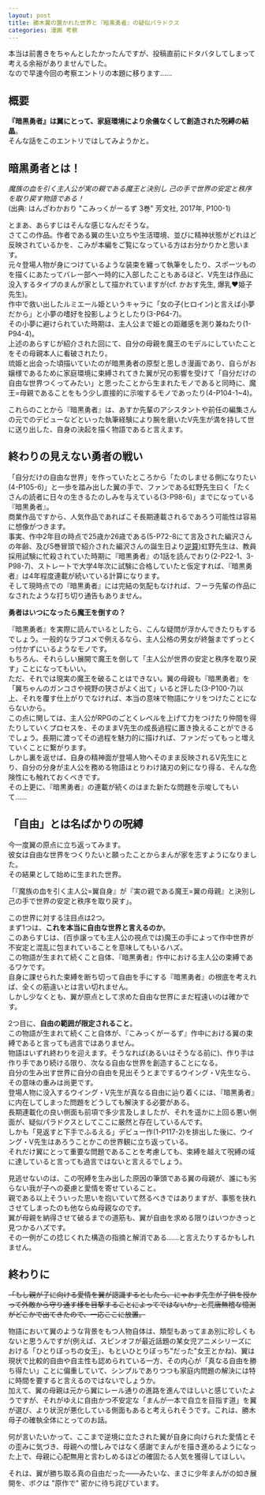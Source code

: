 ```yaml
---
layout: post
title: 勝木翼の置かれた世界と『暗黒勇者』の疑似パラドクス
categories: 漫画 考察
---
```


本当は前書きをちゃんとしたかったんですが、投稿直前にドタバタしてしまって考える余裕がありませんでした。  
なので早速今回の考察エントリの本題に移ります……

## 概要

**『暗黒勇者』は翼にとって、家庭環境により余儀なくして創造された呪縛の結晶**。  
そんな話をこのエントリではしてみようかと。

## 暗黒勇者とは！

*魔族の血を引く主人公が実の親である魔王と決別し 己の手で世界の安定と秩序を取り戻す物語である！*  
(出典: はんざわかおり "こみっくがーるず 3巻" 芳文社, 2017年, P100-1)

とまあ、あらすじはそんな感じなんだそうな。  
さてこの作品。作者である翼の生い立ちや生活環境、並びに精神状態がどれほど反映されているかを、こみが本編をご覧になっている方はお分かりかと思います。  
元々登場人物が身につけているような装束を纏って執筆をしたり、スポーツものを描くにあたってバレー部へ一時的に入部したこともあるほど、V先生は作品に没入するタイプのまんが家として描かれていますが(cf. かおす先生, 爆乳♥姫子先生)。  
作中で救い出したルミエール姫というキャラに「女の子(ヒロイン)と言えば小夢だから」と小夢の嗜好を投影しようとしたり(3-P64-7)。  
その小夢に避けられていた時期は、主人公まで姫との距離感を測り兼ねたり(1-P94-4)。  
上述のあらすじが紹介された回にて、自分の母親を魔王のモデルにしていたことをその母親本人に看破されたり。  
琉姫と出会った頃描いていたのが暗黒勇者の原型と思しき漫画であり、自らがお嬢様であるために家庭環境に束縛されてきた翼が兄の影響を受けて「自分だけの自由な世界つくってみたい」と思ったことから生まれたモノであると同時に、魔王=母親であることをもう少し直接的に示唆するモノであったり(4-P104-1~4)。  

これらのことから『暗黒勇者』は、あすか先輩のアシスタントや前任の編集さんの元でのデビューなどといった執筆経験により腕を磨いたV先生が満を持して世に送り出した、自身の決起を描く物語であると言えます。

## 終わりの見えない勇者の戦い

「自分だけの自由な世界」を作っていたところから「たのしませる側になりたい(4-P105-6)」と一歩を踏み出した翼の手で、ファンである虹野先生曰く「たくさんの読者に日々の生きるたのしみを与えている(3-P98-6)」までになっている『暗黒勇者』。  
商業作品ですから、人気作品であればこそ長期連載されるであろう可能性は容易に想像がつきます。  
事実、作中2年目の時点で25歳か26歳である(5-P72-8にて言及された編沢さんの年齢、及び5巻冒頭で紹介された編沢さんの誕生日より[逆算](https://fse.tw/bdlk9))虹野先生は、教員採用試験に忙殺されていた時期に『暗黒勇者』の1話を読んでおり(2-P22-1、3-P98-7)、ストレートで大学4年次に試験に合格していたと仮定すれば、『暗黒勇者』は4年程度連載が続いている計算になります。  
そして現時点での『暗黒勇者』には完結の気配もなければ、フーラ先輩の作品になされたような打ち切り通告もありません。

**勇者はいつになったら魔王を倒すの？**

『暗黒勇者』を実際に読んでいるとしたら、こんな疑問が浮かんできたりもするでしょう。一般的なラブコメで例えるなら、主人公格の男女が終盤までずっとくっ付かずにいるようなモノです。  
もちろん、それらしい展開で魔王を倒して「主人公が世界の安定と秩序を取り戻す」ことになってもいい。  
ただ、それでは現実の魔王を破ることはできない。翼の母親も『暗黒勇者』を「翼ちゃんのガンコさや視野の狭さがよく出て」いると評した(3-P100-7)以上、それを覆す仕上がりでなければ、本当の意味で物語にケリをつけたことにならないから。  
この点に関しては、主人公がRPGのごとくレベルを上げて力をつけたり仲間を得たりしていくプロセスを、そのままV先生の成長過程に置き換えることができるでしょう。長期に渡ってその過程を魅力的に描ければ、ファンだってもっと増えていくことに繋がります。  
しかし裏を返せば、自身の精神面が登場人物へそのまま反映されるV先生にとり、自分の分身が主人公を務める物語はとりわけ諸刃の剣になり得る、そんな危険性にも触れておくべきです。  
その上更に、『暗黒勇者』の連載が続くのはまた新たな問題を示唆してもいて……

## 「自由」とは名ばかりの呪縛

今一度翼の原点に立ち返ってみます。  
彼女は自由な世界をつくりたいと願ったことからまんが家を志すようになりました。  
その結果として始めに生まれた世界。

「『魔族の血を引く主人公=翼自身』が『実の親である魔王=翼の母親』と決別し 己の手で世界の安定と秩序を取り戻す」。

この世界に対する注目点は2つ。  
まず1つは、**これを本当に自由な世界と言えるのか**。  
このあらすじは、(百歩譲っても主人公の視点では)魔王の手によって作中世界が不安定と混乱に包まれていることを意味してもいるハズ。    
この物語が生まれて続くこと自体、『暗黒勇者』作中における主人公の束縛であるワケです。  
自身に課せられた束縛を断ち切って自由を手にする『暗黒勇者』の根底を考えれば、全くの筋違いとは言い切れません。  
しかし少なくとも、翼が原点として求めた自由な世界にまだ程遠いのは確かです。

2つ目に、**自由の範囲が限定されること**。  
この物語が生まれて続くこと自体が、『こみっくがーるず』作中における翼の束縛であると言っても過言ではありません。  
物語はいずれ終わりを迎えます。そうなれば(あるいはそうなる前に)、作り手は作り手であり続ける限り、次なる自由な世界を創造することになる。  
自分の生み出す世界に自分の自由を見出そうとまでするウイング・V先生なら、その意味の重みは尚更です。  
登場人物に没入するウイング・V先生が真なる自由に辿り着くには、『暗黒勇者』に内在してしまった問題をどうしても解決する必要がある。  
長期連載化の良い側面も前項で多少言及しましたが、それを遥かに上回る悪い側面が、疑似パラドクスとしてここに厳然と存在しているんです。  
しかも「見返すと下手でふるえる」デビュー作(1-P117-2)を排出した後に、ウイング・V先生はあろうことかこの世界観に立ち返っている。  
それだけ翼にとって重要な問題であることを考慮しても、束縛を越えて呪縛の域に達していると言っても過言ではないと言えるでしょう。  

見逃せないのは、この呪縛を生み出した原因の筆頭である翼の母親が、誰にも劣らない我が子への憂慮と愛情を寄せていること。  
親である以上そういった思いを抱いていて然るべきではありますが、事態を抉れさせてしまったのも他ならぬ母親なのです。  
翼が母親を納得させて破るまでの道筋も、翼が自由を求める限りはいつかきっと見つかるハズです。  
その一例がこの捻じくれた構造の指摘と解消である……と言えたりするかもしれません。

## 終わりに

~~「もし親が子に向ける愛情を翼が認識するとしたら、にゃおす先生が子供を授かって外敵から守り通す様を目撃することによってではないか」と荒唐無稽な憶測がどこかで出てきたので、一応ここに放置。~~

物語において翼のような背景をもつ人物自体は、類型もあってまあ別に珍しくもないと思うんですが(例えば、スピンオフが最近話題の某女児アニメシリーズにおける「ひとりぼっちの女王」、もといひとりぼっち"だった"女王とかね)、翼は現状で比較的自由や自主性も認められている一方、その内心が「真なる自由を勝ち得たい」ことに偏重していて、シンプルでありつつも家庭内問題の解決には特に時間を要すると言えるのではないでしょうか。  
加えて、翼の母親は元から翼にレール通りの進路を進んでほしいと感じていたようですが、それがゆえに自由かつ不安定な「まんが一本で自立を目指す道」を翼が選び、より状況が悪化している側面もあると考えられそうです。これは、勝木母子の確執全体にとってのお話。

何が言いたいかって、ここまで逆境に立たされた翼が自身に向けられた愛情とその歪みに気づき、母親への憎しみではなく感謝でまんがを描き進めるようになった上で、母親に心配無用と言わしめるほどの確固たる人気を獲得してほしい。  

それは、翼が勝ち取る真の自由だった――みたいな、まさに少年まんがの如き展開を、ボクは "原作で" 密かに待ち詫びています。
